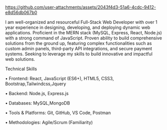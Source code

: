 

https://github.com/user-attachments/assets/2043f4d3-51a6-4cdc-9412-e8d56db067b0

I am well-organized and resourceful Full-Stack Web Developer with over 1 year experience in
designing, developing, and deploying dynamic web applications. Proficient in the MERN stack
(MySQL, Express, React, Node.js) with a strong command of JavaScript. Proven ability to build
comprehensive solutions from the ground up, featuring complex functionalities such as custom
admin panels, third-party API integrations, and secure payment systems. Seeking to leverage my
skills to build innovative and impactful web solutions.

Technical Skills

• Frontend: React, JavaScript (ES6+), HTML5, CSS3, Bootstrap,Tailwindcss,Jquery

• Backend: Node.js, Express.js

• Databases: MySQL,MongoDB

• Tools & Platforms: Git, GitHub, VS Code, Postman

• Methodologies: Agile/Scrum (Familiarity)
